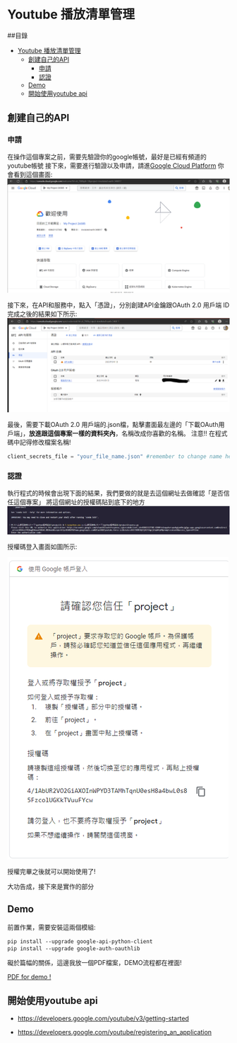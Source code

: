 # Youtube 播放清單管理
##目錄
- [Youtube 播放清單管理](#youtube-播放清單管理)
  - [創建自己的API](#創建自己的api)
    - [申請](#申請)
    - [認證](#認證)
  - [Demo](#demo)
  - [開始使用youtube api](#開始使用youtube-api)

## 創建自己的API

### 申請
在操作這個專案之前，需要先驗證你的google帳號，最好是已經有頻道的youtube帳號
接下來，需要進行驗證以及申請，請進[Google Cloud Platform](https://console.cloud.google.com)
你會看到這個畫面:
![](./picture/登入畫面.png)

接下來，在API和服務中，點入「憑證」，分別創建API金鑰跟OAuth 2.0 用戶端 ID
完成之後的結果如下所示:
![](./picture/創建.png)

最後，需要下載OAuth 2.0 用戶端的.json檔，點擊畫面最左邊的「下載OAuth用戶端」，**放進跟這個專案一樣的資料夾內**，名稱改成你喜歡的名稱。
注意!!  在程式碼中記得修改檔案名稱!


```py
client_secrets_file = "your_file_name.json" #remember to change name here !
```

### 認證

執行程式的時候會出現下面的結果，我們要做的就是去這個網址去做確認「是否信任這個專案」
將這個網址的授權碼貼到底下的地方
![](./picture/demo1.png)

授權碼登入畫面如圖所示:

![](./picture/website2.png)

授權完畢之後就可以開始使用了!

大功告成，接下來是實作的部分

## Demo 

前置作業，需要安裝這兩個模組:

```
pip install --upgrade google-api-python-client
pip install --upgrade google-auth-oauthlib 
```

礙於篇幅的關係，這邊我放一個PDF檔案，DEMO流程都在裡面!

[PDF for demo !](./demo.pdf)


## 開始使用youtube api

* https://developers.google.com/youtube/v3/getting-started

* https://developers.google.com/youtube/registering_an_application